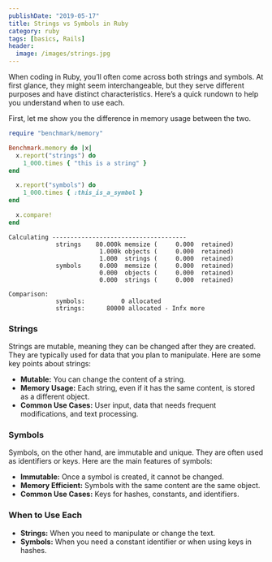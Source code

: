 ```yaml
---
publishDate: "2019-05-17"
title: Strings vs Symbols in Ruby
category: ruby
tags: [basics, Rails]
header:
  image: /images/strings.jpg
---
```


When coding in Ruby, you’ll often come across both strings and symbols. At first glance, they might seem interchangeable, but they serve different purposes and have distinct characteristics. Here’s a quick rundown to help you understand when to use each.

First, let me show you the difference in memory usage between the two.

```ruby
require "benchmark/memory"

Benchmark.memory do |x|
  x.report("strings") do
    1_000.times { "this is a string" }
end

  x.report("symbols") do
    1_000.times { :this_is_a_symbol }
end

  x.compare!
end
```

```
Calculating -------------------------------------
             strings    80.000k memsize (     0.000  retained)
                         1.000k objects (     0.000  retained)
                         1.000  strings (     0.000  retained)
             symbols     0.000  memsize (     0.000  retained)
                         0.000  objects (     0.000  retained)
                         0.000  strings (     0.000  retained)

Comparison:
             symbols:          0 allocated
             strings:      80000 allocated - Infx more
```

### Strings

Strings are mutable, meaning they can be changed after they are created. They are typically used for data that you plan to manipulate. Here are some key points about strings:

- **Mutable:** You can change the content of a string.
- **Memory Usage:** Each string, even if it has the same content, is stored as a different object.
- **Common Use Cases:** User input, data that needs frequent modifications, and text processing.

### Symbols

Symbols, on the other hand, are immutable and unique. They are often used as identifiers or keys. Here are the main features of symbols:

- **Immutable:** Once a symbol is created, it cannot be changed.
- **Memory Efficient:** Symbols with the same content are the same object.
- **Common Use Cases:** Keys for hashes, constants, and identifiers.

### When to Use Each

- **Strings:** When you need to manipulate or change the text.
- **Symbols:** When you need a constant identifier or when using keys in hashes.

